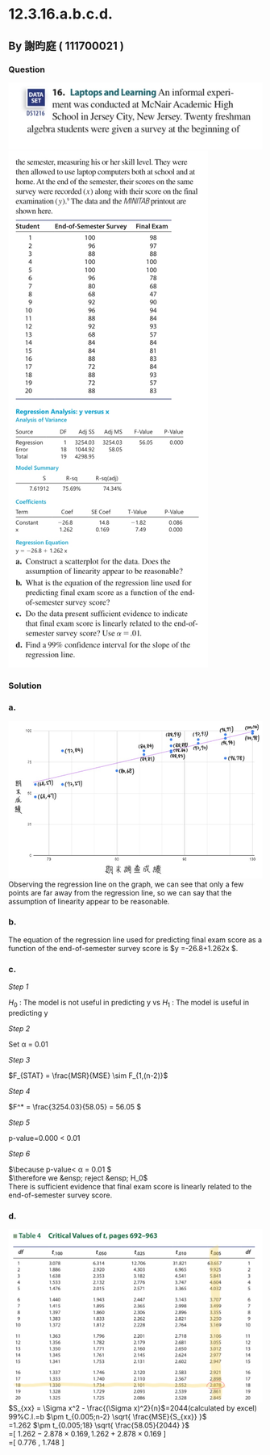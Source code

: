 # 12.3.16.a.b.c.d.

## By 謝昀庭 ( 111700021 )

### Question

![圖1](https://github.com/HWTeng-Course/202402-Statistics/blob/main/Images/IMG_0577.jpg)
![圖2](https://github.com/HWTeng-Course/202402-Statistics/blob/main/Images/IMG_0577%20(1).jpg)

### Solution 
### a.
![圖表1](https://github.com/HWTeng-Course/202402-Statistics/blob/main/Images/chart%20(1).jpg)
Observing the regression line on the graph, we can see that only a few points are far away from the regression line, so we can say that the assumption of linearity appear to be reasonable.
### b.
The equation of the regression line used for predicting final exam score as a function of the end-of-semester survey score is $y =-26.8+1.262x $.
### c.

*Step 1*

$H_0$ : The model is not useful in predicting y vs $H_1$ : The model is useful in predicting y

*Step 2*

Set α = 0.01

*Step 3*

$F_{STAT} = \frac{MSR}{MSE}  \sim  F_{1,(n-2)}$

*Step 4*

$F^* = \frac{3254.03}{58.05} = 56.05 $

*Step 5*

p-value=0.000 < 0.01

*Step 6*

$\because p-value< α = 0.01 $<br>
$\therefore we &ensp; reject &ensp; H_0$<br>
There is sufficient evidence that final exam score is linearly related to the end-of-semester survey score. 

### d.
![圖片3](https://github.com/HWTeng-Course/202402-Statistics/blob/main/Images/IMG_0585.jpg)
$S_{xx} = \Sigma x^2 - \frac{(\Sigma x)^2}{n}$=2044(calculated by excel)<br>
99%C.I.=b $\pm t_{0.005;n-2} \sqrt{ \frac{MSE}{S_{xx}} }$<br>
=1.262 $\pm t_{0.005;18} \sqrt{ \frac{58.05}{2044} }$<br>
=[ $1.262-2.878 \times 0.169 , 1.262+2.878 \times 0.169$ ]<br>
=[ 0.776 , 1.748 ]<br>
